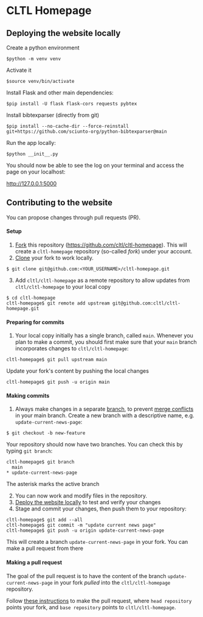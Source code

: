 # CLTL Homepage

## Deploying the website locally

Create a python environment

`$python -m venv venv`

Activate it

`$source venv/bin/activate`

Install Flask and other main dependencies:

`$pip install -U flask flask-cors requests pybtex `

Install bibtexparser (directly from git)

`$pip install --no-cache-dir --force-reinstall git+https://github.com/sciunto-org/python-bibtexparser@main`

Run the app locally:

`$python __init__.py`

You should now be able to see the log on your terminal and access the page on your localhost:

http://127.0.0.1:5000

## Contributing to the website
You can propose changes through pull requests (PR).

#### Setup
1. [Fork](https://docs.github.com/en/pull-requests/collaborating-with-pull-requests/working-with-forks/fork-a-repo) this repository (https://github.com/cltl/cltl-homepage). This will create a `cltl-homepage` repository (so-called *fork*) under your account.
2. [Clone](https://docs.github.com/en/repositories/creating-and-managing-repositories/cloning-a-repository) your fork to work locally.
```
$ git clone git@github.com:<YOUR_USERNAME>/cltl-homepage.git
```
3. Add `cltl/cltl-homepage` as a remote repository to allow updates from `cltl/cltl-homepage` to your local copy
```
$ cd cltl-homepage
cltl-homepage$ git remote add upstream git@github.com:cltl/cltl-homepage.git
```

#### Preparing for commits
1. Your local copy initially has a single branch, called `main`. Whenever you plan to make a commit, you should first make sure that your `main` branch incorporates changes to `cltl/cltl-homepage`:
```
cltl-homepage$ git pull upstream main
```
Update your fork's content by pushing the local changes
```
cltl-homepage$ git push -u origin main
```


#### Making commits 
1. Always make changes in a separate [branch](https://docs.github.com/en/pull-requests/collaborating-with-pull-requests/proposing-changes-to-your-work-with-pull-requests/about-branches), to prevent [merge conflicts](https://docs.github.com/en/pull-requests/collaborating-with-pull-requests/addressing-merge-conflicts) in your main branch. Create a new branch with a descriptive name, e.g. `update-current-news-page`:
```
$ git checkout -b new-feature
```
Your repository should now have two branches. You can check this by typing `git branch`:
```
cltl-homepage$ git branch
  main
* update-current-news-page
```
The asterisk marks the active branch

2. You can now work and modify files in the repository. 
3. [Deploy the website locally](#deploying-the-website-locally) to test and verify your changes 
4. Stage and commit your changes, then push them to your repository:
```
cltl-homepage$ git add --all
cltl-homepage$ git commit -m "update current news page"
cltl-homepage$ git push -u origin update-current-news-page 
```
This will create a branch `update-current-news-page` in your fork. You can make a pull request from there

#### Making a pull request
The goal of the pull request is to have the content of the branch `update-current-news-page` in your fork *pulled* into the `cltl/cltl-homepage` repository.

Follow [these instructions](https://docs.github.com/en/pull-requests/collaborating-with-pull-requests/proposing-changes-to-your-work-with-pull-requests/creating-a-pull-request-from-a-fork) to make the pull request, where `head repository` points your fork, and `base repository` points to `cltl/cltl-homepage`.

 


